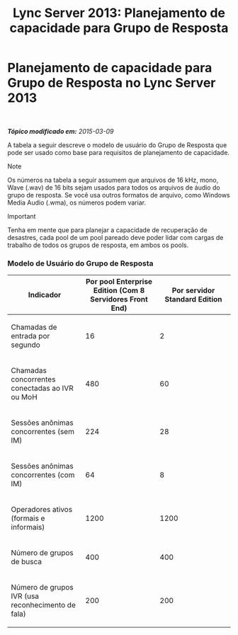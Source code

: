 ﻿---
title: 'Lync Server 2013: Planejamento de capacidade para Grupo de Resposta'
TOCTitle: Planejamento de capacidade para Grupo de Resposta
ms:assetid: a2459a69-1f45-4f2f-bca5-d4f442708e44
ms:mtpsurl: https://technet.microsoft.com/pt-br/library/Gg412754(v=OCS.15)
ms:contentKeyID: 49307662
ms.date: 05/19/2016
mtps_version: v=OCS.15
ms.translationtype: HT
---

# Planejamento de capacidade para Grupo de Resposta no Lync Server 2013

 

_**Tópico modificado em:** 2015-03-09_

A tabela a seguir descreve o modelo de usuário do Grupo de Resposta que pode ser usado como base para requisitos de planejamento de capacidade.

> [!note]  
> Os números na tabela a seguir assumem que arquivos de 16 kHz, mono, Wave (.wav) de 16 bits sejam usados para todos os arquivos de áudio do grupo de resposta. Se você usa outros formatos de arquivo, como Windows Media Audio (.wma), os números podem variar.

> [!important]  
> Tenha em mente que para planejar a capacidade de recuperação de desastres, cada pool de um pool pareado deve poder lidar com cargas de trabalho de todos os grupos de resposta, em ambos os pools.

### Modelo de Usuário do Grupo de Resposta

<table>
<colgroup>
<col style="width: 33%" />
<col style="width: 33%" />
<col style="width: 33%" />
</colgroup>
<thead>
<tr class="header">
<th>Indicador</th>
<th>Por pool Enterprise Edition (Com 8 Servidores Front End)</th>
<th>Por servidor Standard Edition</th>
</tr>
</thead>
<tbody>
<tr class="odd">
<td><p>Chamadas de entrada por segundo</p></td>
<td><p>16</p></td>
<td><p>2</p></td>
</tr>
<tr class="even">
<td><p>Chamadas concorrentes conectadas ao IVR ou MoH</p></td>
<td><p>480</p></td>
<td><p>60</p></td>
</tr>
<tr class="odd">
<td><p>Sessões anônimas concorrentes (sem IM)</p></td>
<td><p>224</p></td>
<td><p>28</p></td>
</tr>
<tr class="even">
<td><p>Sessões anônimas concorrentes (com IM)</p></td>
<td><p>64</p></td>
<td><p>8</p></td>
</tr>
<tr class="odd">
<td><p>Operadores ativos (formais e informais)</p></td>
<td><p>1200</p></td>
<td><p>1200</p></td>
</tr>
<tr class="even">
<td><p>Número de grupos de busca</p></td>
<td><p>400</p></td>
<td><p>400</p></td>
</tr>
<tr class="odd">
<td><p>Número de grupos IVR (usa reconhecimento de fala)</p></td>
<td><p>200</p></td>
<td><p>200</p></td>
</tr>
</tbody>
</table>

